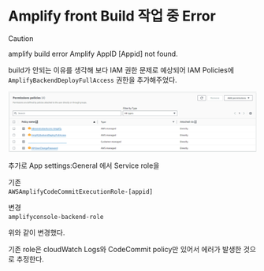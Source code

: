 # Amplify front Build 작업 중 Error

> [!CAUTION]  
> amplify build error Amplify AppID [Appid] not found.

build가 안되는 이유를 생각해 보다 IAM 권한 문제로 예상되어 IAM Policies에 `AmplifyBackendDeployFullAccess` 권한을 추가해주었다.

![amplify-build-error-iam-policies](../img/amplify-build-error-iam-policies.png)

추가로 App settings:General 에서 Service role을  

기존  
`AWSAmplifyCodeCommitExecutionRole-[appid]`  

변경  
`amplifyconsole-backend-role`

위와 같이 변경했다.

기존 role은 cloudWatch Logs와 CodeCommit policy만 있어서 에러가 발생한 것으로 추정한다.